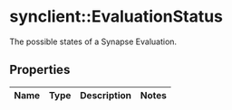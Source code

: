 # synclient::EvaluationStatus

The possible states of a Synapse Evaluation.
## Properties
Name | Type | Description | Notes
------------ | ------------- | ------------- | -------------



